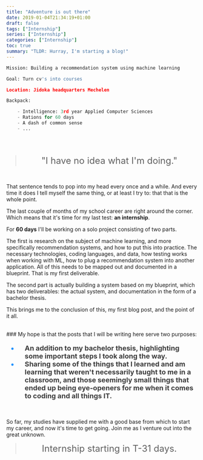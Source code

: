 ```yaml
---
title: "Adventure is out there"
date: 2019-01-04T21:34:19+01:00
draft: false
tags: ["Internship"]
series: ["Internship"]
categories: ["Internship"]
toc: true
summary: "TLDR: Hurray, I'm starting a blog!"
---
```

```python
Mission: Building a recommendation system using machine learning

Goal: Turn cv's into courses

Location: Jidoka headquarters Mechelen

Backpack: 

    - Intelligence: 3rd year Applied Computer Sciences
    - Rations for 60 days
    - A dash of common sense
    - ...
```
<br><br>

> <center><font size=+2>"I have no idea what I'm doing."</font></center>

<br>

That sentence tends to pop into my head every once and a while. 
And every time it does I tell myself the same thing, or at least I try to: that that is the whole point.

The last couple of months of my school career are right around the corner.
Which means that it's time for my last test: **an internship**.

For **60 days** I'll be working on a solo project consisting of two parts.

The first is research on the subject of machine learning, and more specifically recommendation systems, and how to put this into practice.
The necessary technologies, coding languages, and data, how testing works when working with ML, how to plug a recommendation system into another application.
All of this needs to be mapped out and documented in a blueprint. That is my first deliverable.

The second part is actually building a system based on my blueprint, which has two deliverables:
the actual system, and documentation in the form of a bachelor thesis.

This brings me to the conclusion of this, my first blog post, and the point of it all. 

</br>
### My hope is that the posts that I will be writing here serve two purposes:

<font size=+1>
<b style="color:DodgerBlue;">
<ul>
<li style="padding-left:1em"><b style="color:rgb(60, 60, 60);">An addition to my bachelor thesis, highlighting some important steps I took along the way.</b></li>
<li style="padding-left:1em"><b style="color:rgb(60, 60, 60);">Sharing some of the things that I learned and am learning that weren't necessarily taught to me in a classroom, and those seemingly small things that ended up being eye-openers for me when it comes to coding and all things IT.</b></li>
</ul>
</b>
</font></br>

So far, my studies have supplied me with a good base from which to start my career, and now it's time to get going.
Join me as I venture out into the great unknown.

> <center><font size=+2>Internship starting in T-31 days.</font></center>
